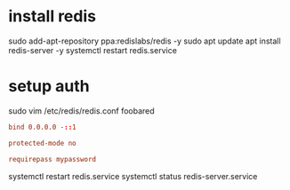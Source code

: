 # install redis
sudo add-apt-repository ppa:redislabs/redis -y
sudo apt update
apt install redis-server -y
systemctl restart redis.service

# setup auth
sudo vim /etc/redis/redis.conf
foobared
```conf
bind 0.0.0.0 -::1

protected-mode no

requirepass mypassword
```

systemctl restart redis.service
systemctl status redis-server.service